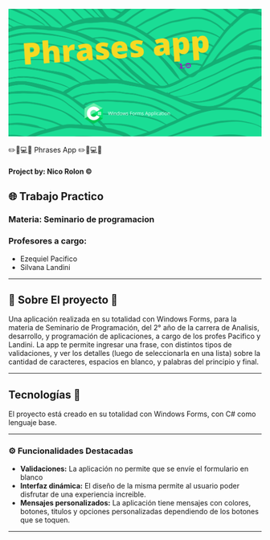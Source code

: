 ![Portada](https://github.com/Nico9934/Phrases_project/blob/master/Phrases_project/portada.png)

✏️​📝​💻​📣​​ Phrases App ​✏️​📝​💻​📣​

####  Project by: Nico Rolon ©️

## 🌐 Trabajo Practico
### Materia: Seminario de programacion 
### Profesores a cargo: 
  - Ezequiel Pacifico
  - Silvana Landini

***

## 🗿​ Sobre El proyecto 🗿​
Una aplicación realizada en su totalidad con Windows Forms, para la materia de Seminario de Programación, del 2° año de la carrera de Analisis, desarrollo, y programación de aplicaciones, a cargo de los profes Pacifico y Landini. 
La app te permite ingresar una frase, con distintos tipos de validaciones, y ver los detalles (luego de seleccionarla en una lista) sobre la cantidad de caracteres, espacios en blanco, y palabras del principio y final.

***

##  Tecnologías 🚶
El proyecto está creado en su totalidad con Windows Forms, con C# como lenguaje base. 

***

### ⚙️ Funcionalidades Destacadas
- **Validaciones:** La aplicación no permite que se envíe el formulario en blanco
- **Interfaz dinámica:** El diseño de la misma permite al usuario poder disfrutar de una experiencia increible. 
- **Mensajes personalizados:** La aplicación tiene mensajes con colores, botones, titulos y opciones personalizadas dependiendo de los botones que se toquen. 

***
